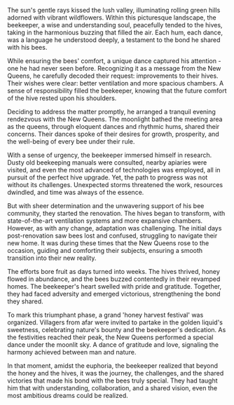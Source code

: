 The sun's gentle rays kissed the lush valley, illuminating rolling green hills adorned with vibrant wildflowers. Within this picturesque landscape, the beekeeper, a wise and understanding soul, peacefully tended to the hives, taking in the harmonious buzzing that filled the air. Each hum, each dance, was a language he understood deeply, a testament to the bond he shared with his bees.

While ensuring the bees' comfort, a unique dance captured his attention - one he had never seen before. Recognizing it as a message from the New Queens, he carefully decoded their request: improvements to their hives. Their wishes were clear: better ventilation and more spacious chambers. A sense of responsibility filled the beekeeper, knowing that the future comfort of the hive rested upon his shoulders.

Deciding to address the matter promptly, he arranged a tranquil evening rendezvous with the New Queens. The moonlight bathed the meeting area as the queens, through eloquent dances and rhythmic hums, shared their concerns. Their dances spoke of their desires for growth, prosperity, and the well-being of every bee under their rule.

With a sense of urgency, the beekeeper immersed himself in research. Dusty old beekeeping manuals were consulted, nearby apiaries were visited, and even the most advanced of technologies was employed, all in pursuit of the perfect hive upgrade. Yet, the path to progress was not without its challenges. Unexpected storms threatened the work, resources dwindled, and time was always of the essence.

But with sheer determination and the unwavering support of his bee community, they started the renovation. The hives began to transform, with state-of-the-art ventilation systems and more expansive chambers. However, as with any change, adaptation was challenging. The initial days post-renovation saw bees lost and confused, struggling to navigate their new home. It was during these times that the New Queens rose to the occasion, guiding and comforting their subjects, ensuring a smooth transition into their new reality.

The efforts bore fruit as days turned into weeks. The hives thrived, honey flowed in abundance, and the bees buzzed contentedly in their revamped homes. The beekeeper's heart swelled with pride and gratitude. Together, they had faced adversity and emerged victorious, strengthening the bond they shared.

To mark this triumphant phase, a grand 'honey harvest festival' was organized. Villagers from afar were invited to partake in the golden liquid's sweetness, celebrating nature's bounty and the beekeeper's dedication. As the festivities reached their peak, the New Queens performed a special dance under the moonlit sky. A dance of gratitude and love, signaling the harmony achieved between man and nature.

In that moment, amidst the euphoria, the beekeeper realized that beyond the honey and the hives, it was the journey, the challenges, and the shared victories that made his bond with the bees truly special. They had taught him that with understanding, collaboration, and a shared vision, even the most ambitious dreams could be realized.